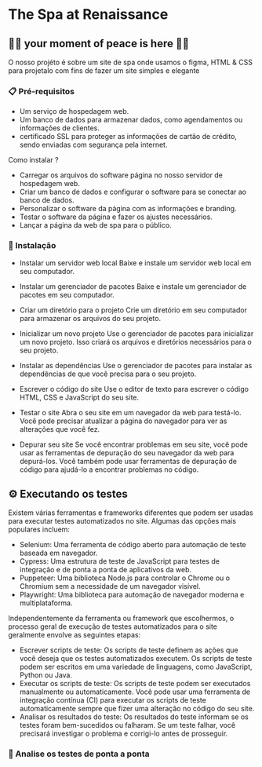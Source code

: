 <!-- titulo -->
#  The Spa at Renaissance 
## 💆‍♂️ your moment of peace is here 💆‍♀️
O nosso projéto é sobre um site de spa onde usamos o figma, HTML & CSS para projetalo com fins de fazer um site simples e elegante

<!-- pré-requisitos -->
### 📋 Pré-requisitos
- Um serviço de hospedagem web.
- Um banco de dados para armazenar dados, como agendamentos ou informações de clientes.
- certificado SSL para proteger as informações de cartão de crédito, sendo enviadas com segurança pela internet.

Como instalar ?
- Carregar os arquivos do software página no nosso servidor de hospedagem web.
- Criar um banco de dados e configurar o software para se conectar ao banco de dados.
- Personalizar o software da página com as informações e branding.
- Testar o software da página e fazer os ajustes necessários.
- Lançar a página da web de spa para o público.

### 🔧 Instalação
- Instalar um servidor web local
Baixe e instale um servidor web local em seu computador.

- Instalar um gerenciador de pacotes
Baixe e instale um gerenciador de pacotes em seu computador.

- Criar um diretório para o projeto
Crie um diretório em seu computador para armazenar os arquivos do seu projeto.

- Inicializar um novo projeto
Use o gerenciador de pacotes para inicializar um novo projeto.
Isso criará os arquivos e diretórios necessários para o seu projeto.

- Instalar as dependências
Use o gerenciador de pacotes para instalar as dependências de que você precisa para o seu projeto.

- Escrever o código do site
Use o editor de texto para escrever o código HTML, CSS e JavaScript do seu site.

- Testar o site
Abra o seu site em um navegador da web para testá-lo.
Você pode precisar atualizar a página do navegador para ver as alterações que você fez.

- Depurar seu site
Se você encontrar problemas em seu site, você pode usar as ferramentas de depuração do seu navegador da web para depurá-los.
Você também pode usar ferramentas de depuração de código para ajudá-lo a encontrar problemas no código.

## ⚙️ Executando os testes
Existem várias ferramentas e frameworks diferentes que podem ser usadas para executar testes automatizados no site. Algumas das opções mais populares incluem:
- Selenium: Uma ferramenta de código aberto para automação de teste baseada em navegador.
- Cypress: Uma estrutura de teste de JavaScript para testes de integração e de ponta a ponta de aplicativos da web.
- Puppeteer: Uma biblioteca Node.js para controlar o Chrome ou o Chromium sem a necessidade de um navegador visível.
- Playwright: Uma biblioteca para automação de navegador moderna e multiplataforma.

Independentemente da ferramenta ou framework que escolhermos, o processo geral de execução de testes automatizados para o site geralmente envolve as seguintes etapas:

- Escrever scripts de teste: Os scripts de teste definem as ações que você deseja que os testes automatizados executem. Os scripts de teste podem ser escritos em uma variedade de linguagens, como JavaScript, Python ou Java.
- Executar os scripts de teste: Os scripts de teste podem ser executados manualmente ou automaticamente. Você pode usar uma ferramenta de integração contínua (CI) para executar os scripts de teste automaticamente sempre que fizer uma alteração no código do seu site.
- Analisar os resultados do teste: Os resultados do teste informam se os testes foram bem-sucedidos ou falharam. Se um teste falhar, você precisará investigar o problema e corrigi-lo antes de prosseguir.

### 🔩 Analise os testes de ponta a ponta
